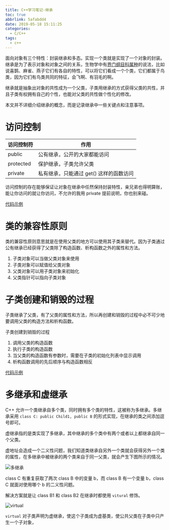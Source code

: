 ```yaml
---
title: C++学习笔记-继承
toc: true
abbrlink: 5afabdd4
date: 2019-05-18 15:11:25
categories:
  - C/C++
tags:
  - c++
---
```


面向对象有三个特性：封装继承和多态。实现一个类就是实现了一个对象的封装。继承是为了表示对象和对象之间的关系，生物学中有[界门纲目科属种](https://zh.wikipedia.org/wiki/%E7%94%9F%E7%89%A9%E5%88%86%E9%A1%9E%E6%B3%95)的说法，比如说喜鹊、麻雀、燕子它们有各自的特性，可以将它们看成一个个类，它们都属于鸟类，因为它们有鸟类共同的特征，会飞啊、有羽毛的啊。

继承就是抽象出对象的共性成为一个父类，子类用继承的方式获得父类的共性，并且子类有权拥有自己的个性，也能对父类的共性做个性化的修改。

本文并不详细介绍继承的概念，而是记录继承中一些关键点和注意事项。

<!-- more -->

# 访问控制

| 访问控制符 | 作用                                    |
| ---------- | --------------------------------------- |
| public     | 公有继承，公开的大家都能访问            |
| protected  | 保护继承，子类允许父类                  |
| private    | 私有继承，只能通过 get() 这样的函数访问 |

访问控制的存在能够保证让对象在继承中任然保持封装特性，亲兄弟也得明算账，能让你访问的就让你访问，不允许的我用 private 提前说明，你也别来碰。

[代码示例](https://github.com/YujieShui/up-up-c/blob/master/OOP/extend02.cpp)

# 类的兼容性原则

类的兼容性原则意思就是在使用父类的地方可以使用其子类来替代。因为子类通过公有继承已经获得了父类除了构造函数、析构函数之外的属性和方法。

1. 子类对象可以当做父类对象来使用
2. 子类对象可以赋值给父类对象
3. 父类对象可以用子类对象来初始化
4. 父类指针可以指向子类对象

# 子类创建和销毁的过程

子类继承了父类，有了父类的属性和方法，所以再创建和销毁的过程中必不可少地要调用父类的构造方法和析构函数。

子类创建到销毁的过程

1. 调用父类的构造函数
2. 执行子类的构造函数
3. 当父类的构造函数有参数时，需要在子类的初始化列表中显示调用
4. 析构函数调用的先后顺序与构造函数相反

[代码示例](https://github.com/YujieShui/up-up-c/blob/master/OOP/extend03.cpp)

# 多继承和虚继承

C++ 允许一个类继承自多个类，同时拥有多个类的特性，这被称为多继承。多继承采用 `class C: public Child1, public B` 的形式实现，在继承的类之间添加逗号即可。

虚继承指的是类实现了多继承，其中继承的多个类中有两个或者以上都继承自同一个父类。

虚地址会造成一个二义性问题，我们知道类继承自另外一个类就会获得另外一个类的属性，在多继承中被继承的两个类来自于同一父类，就会产生下图所示的情况。

![多继承](http://image.shuiyujie.com/2019-05-18-16-19-14.png)

class C 有重复获取了两次 class B 中的变量 b，而 class B 有一个变量 b，class C 就面对使用哪个 b 的二义性问题。

解决方案就是让 class B1 和 class B2 在继承时都使用 `vitural` 修饰。

![virtual](http://image.shuiyujie.com/2019-05-18-16-22-21.png)

`virtual` 对子类声明为虚继承，使这个子类成为虚基类，使公共父类在子类中只产生一个子对象，